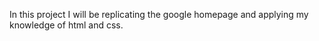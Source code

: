 In this project I will be replicating the google homepage and applying my knowledge of html and css. 
